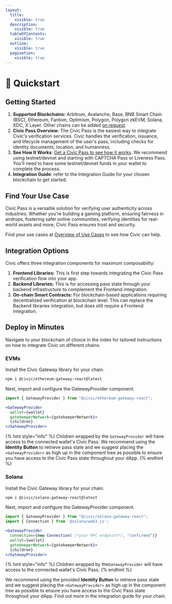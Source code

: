 ```yaml
---
layout:
  title:
    visible: true
  description:
    visible: true
  tableOfContents:
    visible: true
  outline:
    visible: true
  pagination:
    visible: true
---
```


# 🚀 Quickstart

## Getting Started

1. **Supported Blockchains:** Arbitrum, Avalanche, Base, BNB Smart Chain (BSC), Ethereum, Fantom, Optimism, Polygon, Polygon zkEVM, Solana, XDC, X Layer. Other chains can be added [on request](integration-guide/unsupported-evm.md).
2. **Civic Pass Overview**: The Civic Pass is the easiest way to integrate Civic's verification services. Civic handles the verification, issuance, and lifecycle management of the user's pass, including checks for identity documents, location, and humanness.&#x20;
3. **See How It Works**: [Get a Civic Pass to see how it works](https://getpass.civic.com/?scope=liveness,uniqueness,captcha). We recommend using testnet/devnet and starting with CAPTCHA Pass or Liveness Pass. You’ll need to have some testnet/devnet funds in your wallet to complete the process.&#x20;
4. **Integration Guide**: refer to the Integration Guide for your chosen blockchain to get started.

## Find Your Use Case

Civic Pass is a versatile solution for verifying user authenticity across industries. Whether you're building a gaming platform, ensuring fairness in airdrops, fostering safer online communities, verifying identities for real-world assets and more, Civic Pass ensures trust and security.

Find your use cases at [Overview of Use Cases](https://docs.civic.com/pass/use-cases/overview-of-use-cases/) to see how Civic can help.

## Integration Options

Civic offers three integration components for maximum composability:

1. **Frontend Libraries:** This is first step towards integrating the Civic Pass verification flow into your app.
2. **Backend Libraries:** This is for accessing pass state through your backend infrastructure to complement the Frontend integration.
3. **On-chain Smart Contracts:** For blockchain-based applications requiring decentralized verification at blockchain level. This can replace the Backend libraries integration, but does still require a Frontend integration.

## Deploy in Minutes

Navigate to your blockchain of choice in the index for tailored instructions on how to integrate Civic on different chains.

### EVMs

Install the Civic Gateway library for your chain.

```bash
npm i @civic/ethereum-gateway-react@latest
```

Next, import and configure the GatewayProvider component.

```jsx
import { GatewayProvider } from "@civic/ethereum-gateway-react";

<GatewayProvider
  wallet={wallet}
  gatekeeperNetwork={gatekeeperNetwork}>
  {children}
</GatewayProvider>
```

{% hint style="info" %}
Children wrapped by the `GatewayProvider` will have access to the connected wallet's Civic Pass. We recommend using the **Identity Button** to retrieve pass state and we suggest placing the `<GatewayProvider>` as high up in the component tree as possible to ensure you have access to the Civic Pass state throughout your dApp.
{% endhint %}

### Solana

Install the Civic Gateway library for your chain.

```bash
npm i @civic/solana-gateway-react@latest
```

Next, import and configure the GatewayProvider component.

```jsx
import { GatewayProvider } from "@civic/solana-gateway-react";
import { Connection } from '@solana/web3.js';

<GatewayProvider
  connection={new Connection( /*your RPC endpoint*/, "confirmed")}
  wallet={wallet}
  gatekeeperNetwork={gatekeeperNetwork}>
  {children}
</GatewayProvider>
```

{% hint style="info" %}
Children wrapped by the`GatewayProvider` will have access to the connected wallet's Civic Pass.&#x20;
{% endhint %}

We recommend using the provided **Identity Button** to retrieve pass state and we suggest placing the `<GatewayProvider>` as high up in the component tree as possible to ensure you have access to the Civic Pass state throughout your dApp. Find out more in the integration guide for your chain.
